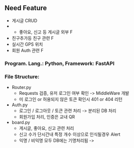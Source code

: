 ## Need Feature
- 게시글 CRUD
- + 좋아요, 신고 등 게시글 외부 F
- 친구추가등 친구 관련 F
- 실시간 GPS 위치
- 회원 Auth 관련 F
### Program. Lang.: Python, Framework: FastAPI
### File Structure:
- Router.py
	- Requests 검증, 유저 로그인 여부 확인 -> MiddleWare 개발
	- 미 로그인 or 허용되지 않은 토큰 확인시 401 or 404 리턴
- Auth.py
	- 로그인 / 로그아웃 / 토큰 관련 처리 -> 분리된 DB 처리
	- 회원가입 처리, 인증은 교내 QR
- board.py
	- 게시글, 좋아요, 신고 관련 처리
	- 신고 수가 단시간내 특정 개수 이상으로 인식될경우 Alert
	- 익명 / 비익명 모두 DB에는 기명처리됨 -> 